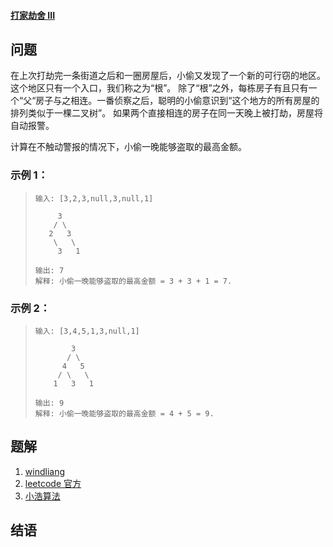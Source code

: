 #### [打家劫舍 III](https://leetcode-cn.com/problems/house-robber-iii/)

## 问题

在上次打劫完一条街道之后和一圈房屋后，小偷又发现了一个新的可行窃的地区。这个地区只有一个入口，我们称之为“根”。 除了“根”之外，每栋房子有且只有一个“父“房子与之相连。一番侦察之后，聪明的小偷意识到“这个地方的所有房屋的排列类似于一棵二叉树”。 如果两个直接相连的房子在同一天晚上被打劫，房屋将自动报警。

计算在不触动警报的情况下，小偷一晚能够盗取的最高金额。

### **示例 1：**

> ```text
> 输入: [3,2,3,null,3,null,1]
>
>      3
>     / \
>    2   3
>     \   \
>      3   1
>
> 输出: 7
> 解释: 小偷一晚能够盗取的最高金额 = 3 + 3 + 1 = 7.
> ```

### **示例 2：**

> ```text
> 输入: [3,4,5,1,3,null,1]
>
>         3
>        / \
>       4   5
>      / \   \
>     1   3   1
>
> 输出: 9
> 解释: 小偷一晚能够盗取的最高金额 = 4 + 5 = 9.
> ```

## 题解

1. [windliang](https://leetcode.wang/leetcode100%E6%96%A9%E5%9B%9E%E9%A1%BE.html)
2. [leetcode 官方](https://leetcode-cn.com/problemset/all/)
3. [小浩算法](https://www.geekxh.com/0.0.%E5%AD%A6%E4%B9%A0%E9%A1%BB%E7%9F%A5/01.html)

## 结语
